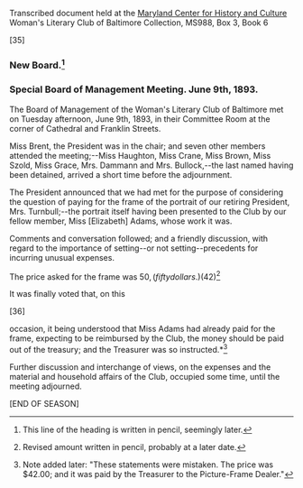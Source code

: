 Transcribed document held at the [Maryland Center for History and Culture](http://mdhs.org/) Woman's Literary Club of Baltimore Collection, MS988, Box 3, Book 6

[35]

### New Board.[^note] 
### Special Board of Management Meeting. June 9th, 1893.
[^note]: This line of the heading is written in pencil, seemingly later.

The Board of Management of the Woman's Literary Club of Baltimore met on Tuesday afternoon, June 9th, 1893, in their Committee Room at the corner of Cathedral and Franklin Streets.

Miss Brent, the President was in the chair; and seven other members attended the meeting;--Miss Haughton, Miss Crane, Miss Brown, Miss Szold, Miss Grace, Mrs. Dammann and Mrs. Bullock,--the last named having been detained, arrived a short time before the adjournment.

The President announced that we had met for the purpose of considering the question of paying for the frame of the portrait of our retiring President, Mrs. Turnbull;--the portrait itself having been presented to the Club by our fellow member, Miss [Elizabeth] Adams, whose work it was.

Comments and conversation followed; and a friendly discussion, with regard to the importance of setting--or not setting--precedents for incurring unusual expenses.

The price asked for the frame was $50, (fifty dollars.) ($42)[^note2]
[^note2]: Revised amount written in pencil, probably at a later date.

It was finally voted that, on this

[36]

occasion, it being understood that Miss Adams had already paid for the frame, expecting to be reimbursed by the Club, the money should be paid out of the treasury; and the Treasurer was so instructed.*[^note3]
[^note3]: Note added later: "These statements were mistaken. The price was $42.00; and it was paid by the Treasurer to the Picture-Frame Dealer."

Further discussion and interchange of views, on the expenses and the material and household affairs of the Club, occupied some time, until the meeting adjourned.

[END OF SEASON]